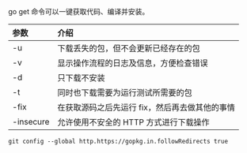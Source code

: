 
go get 命令可以一键获取代码、编译并安装。

| 参数 | 介绍      |
|:-----| :---------|
| -u  | 下载丢失的包，但不会更新已经存在的包    |
| -v  | 显示操作流程的日志及信息，方便检查错误  |
| -d  | 只下载不安装                        |
| -t  | 同时也下载需要为运行测试所需要的包|
| -fix      | 在获取源码之后先运行 fix，然后再去做其他的事情|
| -insecure	| 允许使用不安全的 HTTP 方式进行下载操作| 






`git config --global http.https://gopkg.in.followRedirects true`   
